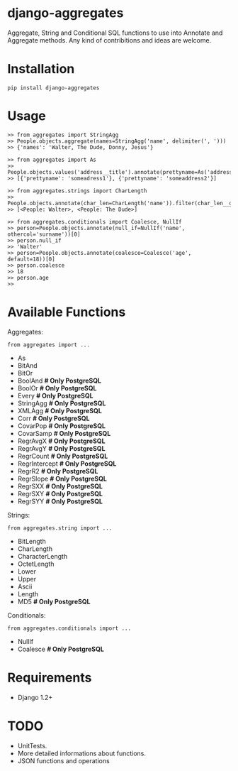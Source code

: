 django-aggregates
=================
Aggregate, String and Conditional SQL functions to use into Annotate and Aggregate methods. Any kind of contribitions and ideas are welcome.

Installation
=================
    pip install django-aggregates
    
Usage
=================
    >> from aggregates import StringAgg
    >> People.objects.aggregate(names=StringAgg('name', delimiter(', ')))
    >> {'names': 'Walter, The Dude, Donny, Jesus'}
    
    >> from aggregates import As
    >> People.objects.values('address__title').annotate(prettyname=As('address__title')).values('prettyname')
    >> [{'prettyname': 'someadress1'}, {'prettyname': 'someaddress2'}]
    
    >> from aggregates.strings import CharLength
    >> People.objects.annotate(char_len=CharLength('name')).filter(char_len__gt=6)
    >> [<People: Walter>, <People: The Dude>]
    
    >> from aggregates.conditionals import Coalesce, NullIf
    >> person=People.objects.annotate(null_if=NullIf('name', othercol='surname'))[0]
    >> person.null_if
    >> 'Walter'
    >> person=People.objects.annotate(coalesce=Coalesce('age', default=18))[0]
    >> person.coalesce
    >> 18
    >> person.age
    >> 

Available Functions
=================
Aggregates:

    from aggregates import ...
- As
- BitAnd
- BitOr
- BoolAnd  **# Only PostgreSQL**
- BoolOr  **# Only PostgreSQL**
- Every  **# Only PostgreSQL**
- StringAgg  **# Only PostgreSQL**
- XMLAgg  **# Only PostgreSQL**
- Corr  **# Only PostgreSQL**
- CovarPop  **# Only PostgreSQL**
- CovarSamp  **# Only PostgreSQL**
- RegrAvgX  **# Only PostgreSQL**
- RegrAvgY  **# Only PostgreSQL**
- RegrCount  **# Only PostgreSQL**
- RegrIntercept  **# Only PostgreSQL**
- RegrR2  **# Only PostgreSQL**
- RegrSlope  **# Only PostgreSQL**
- RegrSXX  **# Only PostgreSQL**
- RegrSXY  **# Only PostgreSQL**
- RegrSYY  **# Only PostgreSQL**

Strings:

    from aggregates.string import ...
- BitLength
- CharLength
- CharacterLength
- OctetLength
- Lower
- Upper
- Ascii
- Length
- MD5  **# Only PostgreSQL**

Conditionals:

    from aggregates.conditionals import ...
- NullIf
- Coalesce  **# Only PostgreSQL**

Requirements
==================================
- Django 1.2+

TODO
=================
- UnitTests.
- More detailed informations about functions.
- JSON functions and operations
